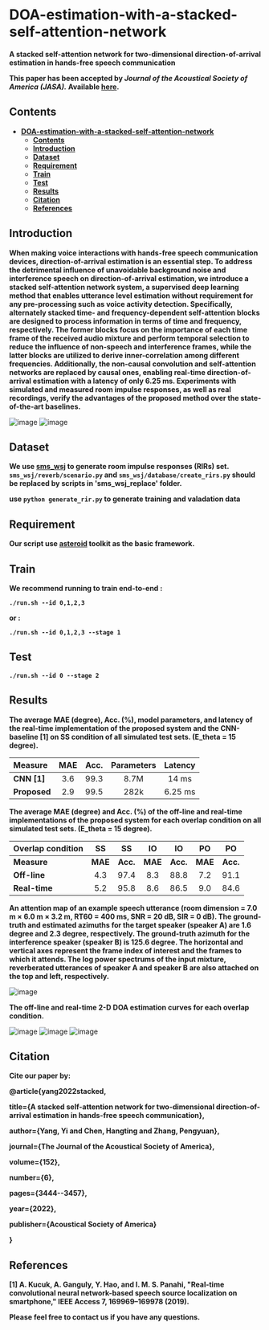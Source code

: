 # DOA-estimation-with-a-stacked-self-attention-network
**A stacked self-attention network for two-dimensional direction-of-arrival estimation in hands-free speech communication**

**This paper has been accepted by *Journal of the Acoustical Society of America (JASA).*  Available [here][Paper].**

## Contents 
* **[DOA-estimation-with-a-stacked-self-attention-network](#doa-estimation-with-a-stacked-self-attention-network)**
  * **[Contents](#contents)**
  * **[Introduction](#introduction)**
  * **[Dataset](#dataset)**
  * **[Requirement](#requirement)**
  * **[Train](#train)**
  * **[Test](#test)**
  * **[Results](#results)**
  * **[Citation](#citation)**
  * **[References](#references)**

## Introduction
**When making voice interactions with hands-free speech communication devices, direction-of-arrival estimation is an essential step. To address the detrimental influence of unavoidable background noise and interference speech on direction-of-arrival estimation, we introduce a stacked self-attention network system, a supervised deep learning method that enables utterance level estimation without requirement for any pre-processing such as voice activity detection. Specifically, alternately stacked time- and frequency-dependent self-attention blocks are designed to process information in terms of time and frequency, respectively. The former blocks focus on the importance of each time frame of the received audio mixture and perform temporal selection to reduce the influence of non-speech and interference frames, while the latter blocks are utilized to derive inner-correlation among different frequencies. Additionally, the non-causal convolution and self-attention networks are replaced by causal ones, enabling real-time direction-of-arrival estimation with a latency of only 6.25 ms. Experiments with simulated and measured room impulse responses, as well as real recordings, verify the advantages of the proposed method over the state-of-the-art baselines.**

![image](https://github.com/yangyi0818/DOA-estimation-with-a-stacked-self-attention-network/blob/main/figures/model-architecture1.png)
![image](https://github.com/yangyi0818/DOA-estimation-with-a-stacked-self-attention-network/blob/main/figures/model-architecture2.png)

## Dataset
**We use [sms_wsj][sms_wsj] to generate room impulse responses (RIRs) set. ```sms_wsj/reverb/scenario.py``` and ```sms_wsj/database/create_rirs.py``` should be replaced by scripts in 'sms_wsj_replace' folder.**

**use ```python generate_rir.py``` to generate training and valadation data**

## Requirement
**Our script use [asteroid][asteroid] toolkit as the basic framework.**

## Train
**We recommend running to train end-to-end :**

**```./run.sh --id 0,1,2,3```**

**or :**

**```./run.sh --id 0,1,2,3 --stage 1```**

## Test
**```./run.sh --id 0 --stage 2```**

## Results
**The average MAE (degree), Acc. (%), model parameters, and latency of the real-time implementation of the proposed system and the CNN-baseline [1] on SS condition of all simulated test sets. (E_theta = 15 degree).**

|**Measure** |**MAE** |**Acc.**|**Parameters**|**Latency**|
| :-----     | :----: | :----: | :----:       | :----:    |
|**CNN [1]** |3.6     |99.3    |8.7M          |14 ms      |
|**Proposed**|2.9     |99.5    |282k          |6.25 ms    |

**The average MAE (degree) and Acc. (%) of the off-line and real-time implementations of the proposed system for each overlap condition on all simulated test sets. (E_theta = 15 degree).**

|**Overlap condition**|**SS**  |**SS**  |**IO**  |**IO**  |**PO**  |**PO**  |
| :-----              | :----: | :----: | :----: | :----: | :----: | :----: |
|**Measure**          |**MAE** |**Acc.**|**MAE** |**Acc.**|**MAE** |**Acc.**|
|**Off-line**         |4.3     |97.4    |8.3     |88.8    |7.2     |91.1    |
|**Real-time**        |5.2     |95.8    |8.6     |86.5    |9.0     |84.6    |

**An attention map of an example speech utterance (room dimension = 7.0 m × 6.0 m × 3.2 m, RT60 = 400 ms, SNR = 20 dB, SIR = 0 dB). The ground-truth and estimated azimuths for the target speaker (speaker A) are 1.6 degree and 2.3 degree, respectively. The ground-truth azimuth for the interference speaker (speaker B) is 125.6 degree. The horizontal and vertical axes represent the frame index of interest and the frames to which it attends. The log power spectrums of the input mixture, reverberated utterances of speaker A and speaker B are also attached on the top and left, respectively.**

![image](https://github.com/yangyi0818/DOA-estimation-with-a-stacked-self-attention-network/blob/main/figures/attention-map.png)

**The off-line and real-time 2-D DOA estimation curves for each overlap condition.**

![image](https://github.com/yangyi0818/DOA-estimation-with-a-stacked-self-attention-network/blob/main/figures/real-time-curve-SS.png)
![image](https://github.com/yangyi0818/DOA-estimation-with-a-stacked-self-attention-network/blob/main/figures/real-time-curve-IO.png)
![image](https://github.com/yangyi0818/DOA-estimation-with-a-stacked-self-attention-network/blob/main/figures/real-time-curve-PO.png)

## Citation
**Cite our paper by:**  

**@article{yang2022stacked,**  

  **title={A stacked self-attention network for two-dimensional direction-of-arrival estimation in hands-free speech communication},**  
  
  **author={Yang, Yi and Chen, Hangting and Zhang, Pengyuan},**  
  
  **journal={The Journal of the Acoustical Society of America},**  
  
  **volume={152},**  
  
  **number={6},**  
  
  **pages={3444--3457},**  
  
  **year={2022},**  
  
  **publisher={Acoustical Society of America}**  
  
**}**

## References
**[1] A. Kucuk, A. Ganguly, Y. Hao, and I. M. S. Panahi, "Real-time convolutional neural network-based speech source localization on smartphone," IEEE Access 7, 169969–169978 (2019).**

**Please feel free to contact us if you have any questions.**

[Paper]: https://doi.org/10.1121/10.0016467
[sms_wsj]: https://github.com/fgnt/sms_wsj
[asteroid]: https://github.com/asteroid-team/asteroid

